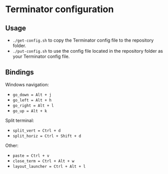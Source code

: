 # Terminator configuration
## Usage
* `./get-config.sh` to copy the Terminator config file to the repository folder.
* `./put-config.sh` to use the config file located in the repository folder as your Terminator config file.

## Bindings
Windows navigation:
* `go_down = Alt + j`
* `go_left = Alt + h`
* `go_right = Alt + l`
* `go_up = Alt + k`
  
Split terminal:
* `split_vert = Ctrl + d`
* `split_horiz = Ctrl + Shift + d`

Other:
* `paste = Ctrl + v`
* `close_term = Ctrl + Alt + w`
* `layout_launcher = Ctrl + Alt + l`
